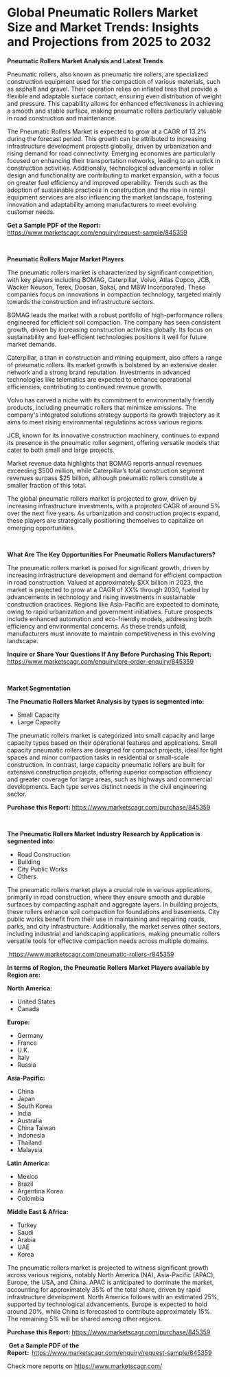 <p><h1>Global Pneumatic Rollers Market Size and Market Trends: Insights and Projections from 2025 to 2032</h1></p><p><strong>Pneumatic Rollers Market Analysis and Latest Trends</strong></p>
<p><p>Pneumatic rollers, also known as pneumatic tire rollers, are specialized construction equipment used for the compaction of various materials, such as asphalt and gravel. Their operation relies on inflated tires that provide a flexible and adaptable surface contact, ensuring even distribution of weight and pressure. This capability allows for enhanced effectiveness in achieving a smooth and stable surface, making pneumatic rollers particularly valuable in road construction and maintenance.</p><p>The Pneumatic Rollers Market is expected to grow at a CAGR of 13.2% during the forecast period. This growth can be attributed to increasing infrastructure development projects globally, driven by urbanization and rising demand for road connectivity. Emerging economies are particularly focused on enhancing their transportation networks, leading to an uptick in construction activities. Additionally, technological advancements in roller design and functionality are contributing to market expansion, with a focus on greater fuel efficiency and improved operability. Trends such as the adoption of sustainable practices in construction and the rise in rental equipment services are also influencing the market landscape, fostering innovation and adaptability among manufacturers to meet evolving customer needs.</p></p>
<p><strong>Get a Sample PDF of the Report:&nbsp;</strong> <a href="https://www.marketscagr.com/enquiry/request-sample/845359?utm_campaign=3266&utm_medium=2&utm_source=Github&utm_content=ia&utm_term=09042025&utm_id=pneumatic-rollers">https://www.marketscagr.com/enquiry/request-sample/845359</a></p>
<p>&nbsp;</p>
<p><strong>Pneumatic Rollers Major Market Players</strong></p>
<p><p>The pneumatic rollers market is characterized by significant competition, with key players including BOMAG, Caterpillar, Volvo, Atlas Copco, JCB, Wacker Neuson, Terex, Doosan, Sakai, and MBW Incorporated. These companies focus on innovations in compaction technology, targeted mainly towards the construction and infrastructure sectors.</p><p>BOMAG leads the market with a robust portfolio of high-performance rollers engineered for efficient soil compaction. The company has seen consistent growth, driven by increasing construction activities globally. Its focus on sustainability and fuel-efficient technologies positions it well for future market demands.</p><p>Caterpillar, a titan in construction and mining equipment, also offers a range of pneumatic rollers. Its market growth is bolstered by an extensive dealer network and a strong brand reputation. Investments in advanced technologies like telematics are expected to enhance operational efficiencies, contributing to continued revenue growth.</p><p>Volvo has carved a niche with its commitment to environmentally friendly products, including pneumatic rollers that minimize emissions. The company's integrated solutions strategy supports its growth trajectory as it aims to meet rising environmental regulations across various regions.</p><p>JCB, known for its innovative construction machinery, continues to expand its presence in the pneumatic roller segment, offering versatile models that cater to both small and large projects. </p><p>Market revenue data highlights that BOMAG reports annual revenues exceeding $500 million, while Caterpillar’s total construction segment revenues surpass $25 billion, although pneumatic rollers constitute a smaller fraction of this total. </p><p>The global pneumatic rollers market is projected to grow, driven by increasing infrastructure investments, with a projected CAGR of around 5% over the next five years. As urbanization and construction projects expand, these players are strategically positioning themselves to capitalize on emerging opportunities.</p></p>
<p>&nbsp;</p>
<p><strong>What Are The Key Opportunities For Pneumatic Rollers Manufacturers?</strong></p>
<p><p>The pneumatic rollers market is poised for significant growth, driven by increasing infrastructure development and demand for efficient compaction in road construction. Valued at approximately $XX billion in 2023, the market is projected to grow at a CAGR of XX% through 2030, fueled by advancements in technology and rising investments in sustainable construction practices. Regions like Asia-Pacific are expected to dominate, owing to rapid urbanization and government initiatives. Future prospects include enhanced automation and eco-friendly models, addressing both efficiency and environmental concerns. As these trends unfold, manufacturers must innovate to maintain competitiveness in this evolving landscape.</p></p>
<p><strong>Inquire or Share Your Questions If Any Before Purchasing This Report:</strong> <a href="https://www.marketscagr.com/enquiry/pre-order-enquiry/845359?utm_campaign=3266&utm_medium=2&utm_source=Github&utm_content=ia&utm_term=09042025&utm_id=pneumatic-rollers">https://www.marketscagr.com/enquiry/pre-order-enquiry/845359</a></p>
<p>&nbsp;</p>
<p><strong>Market Segmentation</strong></p>
<p><strong>The Pneumatic Rollers Market Analysis by types is segmented into:</strong></p>
<p><ul><li>Small Capacity</li><li>Large Capacity</li></ul></p>
<p><p>The pneumatic rollers market is categorized into small capacity and large capacity types based on their operational features and applications. Small capacity pneumatic rollers are designed for compact projects, ideal for tight spaces and minor compaction tasks in residential or small-scale construction. In contrast, large capacity pneumatic rollers are built for extensive construction projects, offering superior compaction efficiency and greater coverage for large areas, such as highways and commercial developments. Each type serves distinct needs in the civil engineering sector.</p></p>
<p><strong>Purchase this Report:&nbsp;</strong><a href="https://www.marketscagr.com/purchase/845359?utm_campaign=3266&utm_medium=2&utm_source=Github&utm_content=ia&utm_term=09042025&utm_id=pneumatic-rollers">https://www.marketscagr.com/purchase/845359</a></p>
<p>&nbsp;</p>
<p><strong>The Pneumatic Rollers Market Industry Research by Application is segmented into:</strong></p>
<p><ul><li>Road Construction</li><li>Building</li><li>City Public Works</li><li>Others</li></ul></p>
<p><p>The pneumatic rollers market plays a crucial role in various applications, primarily in road construction, where they ensure smooth and durable surfaces by compacting asphalt and aggregate layers. In building projects, these rollers enhance soil compaction for foundations and basements. City public works benefit from their use in maintaining and repairing roads, parks, and city infrastructure. Additionally, the market serves other sectors, including industrial and landscaping applications, making pneumatic rollers versatile tools for effective compaction needs across multiple domains.</p></p>
<p><a href="https://www.marketscagr.com/pneumatic-rollers-r845359?utm_campaign=3266&utm_medium=2&utm_source=Github&utm_content=ia&utm_term=09042025&utm_id=pneumatic-rollers">&nbsp;https://www.marketscagr.com/pneumatic-rollers-r845359</a></p>
<p><strong>In terms of Region, the Pneumatic Rollers Market Players available by Region are:</strong></p>
<p>
    <p> <strong> North America: </strong>
        <ul>
            <li>United States</li>
            <li>Canada</li>
        </ul>
        </p> 
    <p> <strong> Europe: </strong>
        <ul>
            <li>Germany</li>
            <li>France</li>
            <li>U.K.</li>
            <li>Italy</li>
            <li>Russia</li>
        </ul>
        </p> 
    <p> <strong> Asia-Pacific: </strong>
        <ul>
            <li>China</li>
            <li>Japan</li>
            <li>South Korea</li>
            <li>India</li>
            <li>Australia</li>
            <li>China Taiwan</li>
            <li>Indonesia</li>
            <li>Thailand</li>
            <li>Malaysia</li>
        </ul>
        </p> 
    <p> <strong> Latin America: </strong>
        <ul>
            <li>Mexico</li>
            <li>Brazil</li>
            <li>Argentina Korea</li>
            <li>Colombia</li>
        </ul>
        </p> 
    <p> <strong> Middle East & Africa: </strong>
        <ul>
            <li>Turkey</li>
            <li>Saudi</li>
            <li>Arabia</li>
            <li>UAE</li>
            <li>Korea</li>
        </ul>
    </p>
    </p>
<p><p>The pneumatic rollers market is projected to witness significant growth across various regions, notably North America (NA), Asia-Pacific (APAC), Europe, the USA, and China. APAC is anticipated to dominate the market, accounting for approximately 35% of the total share, driven by rapid infrastructure development. North America follows with an estimated 25%, supported by technological advancements. Europe is expected to hold around 20%, while China is forecasted to contribute approximately 15%. The remaining 5% will be shared among other regions.</p></p>
<p><strong>Purchase this Report: </strong><a href="https://www.marketscagr.com/purchase/845359?utm_campaign=3266&utm_medium=2&utm_source=Github&utm_content=ia&utm_term=09042025&utm_id=pneumatic-rollers">https://www.marketscagr.com/purchase/845359</a></p>
<p>&nbsp;<strong>Get a Sample PDF of the Report:&nbsp;&nbsp;</strong><a href="https://www.marketscagr.com/enquiry/request-sample/845359?utm_campaign=3266&utm_medium=2&utm_source=Github&utm_content=ia&utm_term=09042025&utm_id=pneumatic-rollers">https://www.marketscagr.com/enquiry/request-sample/845359</a></p>
<p><strong></strong></p>
<p>Check more reports on <a href="https://www.marketscagr.com/?utm_campaign=3266&utm_medium=2&utm_source=Github&utm_content=ia&utm_term=09042025&utm_id=pneumatic-rollers">https://www.marketscagr.com/</a></p>
